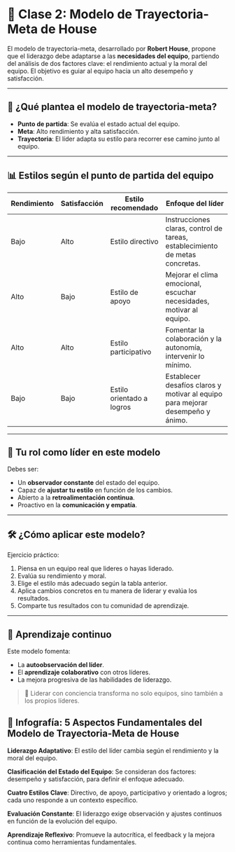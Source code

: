 # 🚀 Clase 2: Modelo de Trayectoria-Meta de House

El modelo de trayectoria-meta, desarrollado por **Robert House**, propone que el liderazgo debe adaptarse a las **necesidades del equipo**, partiendo del análisis de dos factores clave: el rendimiento actual y la moral del equipo. El objetivo es guiar al equipo hacia un alto desempeño y satisfacción.

---

## 🎯 ¿Qué plantea el modelo de trayectoria-meta?

- **Punto de partida**: Se evalúa el estado actual del equipo.
- **Meta**: Alto rendimiento y alta satisfacción.
- **Trayectoria**: El líder adapta su estilo para recorrer ese camino junto al equipo.

---

## 📊 Estilos según el punto de partida del equipo

| Rendimiento | Satisfacción | Estilo recomendado      | Enfoque del líder                                                                 |
|-------------|--------------|--------------------------|------------------------------------------------------------------------------------|
| Bajo        | Alto         | Estilo directivo         | Instrucciones claras, control de tareas, establecimiento de metas concretas.      |
| Alto        | Bajo         | Estilo de apoyo          | Mejorar el clima emocional, escuchar necesidades, motivar al equipo.              |
| Alto        | Alto         | Estilo participativo     | Fomentar la colaboración y la autonomía, intervenir lo mínimo.                    |
| Bajo        | Bajo         | Estilo orientado a logros| Establecer desafíos claros y motivar al equipo para mejorar desempeño y ánimo.    |

---

## 🧭 Tu rol como líder en este modelo

Debes ser:

- Un **observador constante** del estado del equipo.
- Capaz de **ajustar tu estilo** en función de los cambios.
- Abierto a la **retroalimentación continua**.
- Proactivo en la **comunicación y empatía**.

---

## 🛠️ ¿Cómo aplicar este modelo?

Ejercicio práctico:

1. Piensa en un equipo real que lideres o hayas liderado.
2. Evalúa su rendimiento y moral.
3. Elige el estilo más adecuado según la tabla anterior.
4. Aplica cambios concretos en tu manera de liderar y evalúa los resultados.
5. Comparte tus resultados con tu comunidad de aprendizaje.

---

## 🔁 Aprendizaje continuo

Este modelo fomenta:

- La **autoobservación del líder**.
- El **aprendizaje colaborativo** con otros líderes.
- La mejora progresiva de las habilidades de liderazgo.

> 💬 Liderar con conciencia transforma no solo equipos, sino también a los propios líderes.

## 🧾 Infografía: 5 Aspectos Fundamentales del Modelo de Trayectoria-Meta de House
**Liderazgo Adaptativo**: El estilo del líder cambia según el rendimiento y la moral del equipo.

**Clasificación del Estado del Equipo**: Se consideran dos factores: desempeño y satisfacción, para definir el enfoque adecuado.

**Cuatro Estilos Clave**: Directivo, de apoyo, participativo y orientado a logros; cada uno responde a un contexto específico.

**Evaluación Constante**: El liderazgo exige observación y ajustes continuos en función de la evolución del equipo.

**Aprendizaje Reflexivo**: Promueve la autocrítica, el feedback y la mejora continua como herramientas fundamentales.
